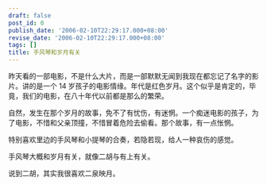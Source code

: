 ```yaml
---
draft: false
post_id: 0
publish_date: '2006-02-10T22:29:17.000+08:00'
revise_date: '2006-02-10T22:29:17.000+08:00'
tags: []
title: 手风琴和岁月有关
---
```


昨天看的一部电影，不是什么大片，而是一部默默无闻到我现在都忘记了名字的影片。讲的是一个 14 岁孩子的电影情缘。年代是红色岁月。这个似乎是肯定的，毕竟，我们的电影，在八十年代以前都是那么的繁荣。

自然，发生在那个岁月的故事，免不了有忧伤，有迷惘。一个痴迷电影的孩子，为了电影，不惜和父亲顶撞，不惜冒着危险去偷看。那个故事，有一点怅惘。

特别喜欢里边的手风琴和小提琴的合奏，若隐若现，给人一种哀伤的感觉。

手风琴大概和岁月有关，就像二胡与有上有关。

说到二胡，其实我很喜欢二泉映月。
